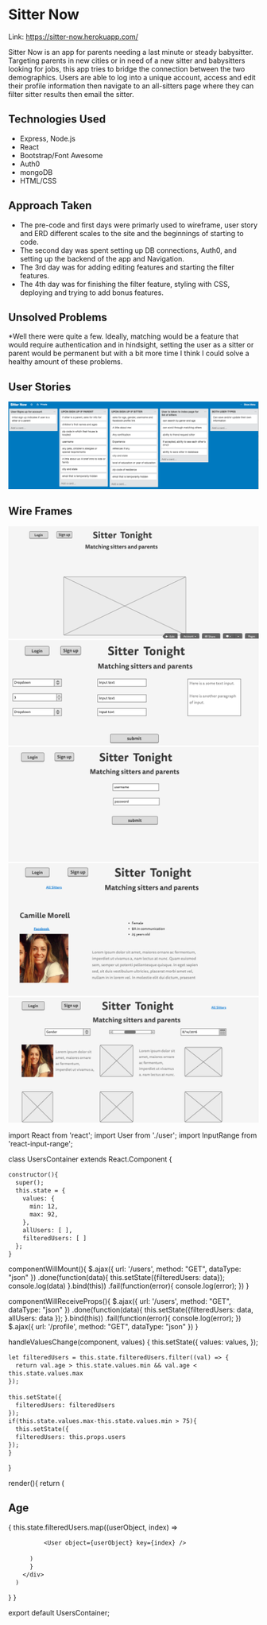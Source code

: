 # Sitter Now

Link: https://sitter-now.herokuapp.com/

Sitter Now is an app for parents needing a last minute or steady babysitter. Targeting parents in new cities or in need of a new sitter and babysitters looking for jobs, this app tries to bridge the connection between the two demographics.  Users are able to log into a unique account, access and edit their profile information then navigate to an all-sitters page where they can filter sitter results then email the sitter.


## Technologies Used
  * Express, Node.js
  * React
  * Bootstrap/Font Awesome
  * Auth0
  * mongoDB
  * HTML/CSS 

## Approach Taken
  * The pre-code and first days were primarly used to wireframe, user story and ERD different scales to the site and the beginnings of starting to code.
  * The second day was spent setting up DB connections, Auth0, and setting up the backend of the app and Navigation.
  * The 3rd day was for adding editing features and starting the filter features.
  * The 4th day was for finishing the filter feature, styling with CSS, deploying and trying to add bonus features. 

## Unsolved Problems
  *Well there were quite a few. Ideally, matching would be a feature that would require authentication and in hindsight, setting the user as a sitter or parent would be permanent but with a bit more time I think I could solve a healthy amount of these problems.

## User Stories
![user-stories](public/images/userstory.png)

## Wire Frames
![wireframe](public/images/wireone.png)
![wireframe](public/images/wiretwo.png)
![wireframe](public/images/wirethree.png)
![wireframe](public/images/wirefour.png)
![wireframe](public/images/wirefive.png)






import React from 'react';
import User from './user';
import InputRange from 'react-input-range';



class UsersContainer extends React.Component {

    constructor(){
      super();
      this.state = {
        values: {
          min: 12,
          max: 92,
        },
        allUsers: [ ],
        filteredUsers: [ ]
      };
    }

   componentWillMount(){
    $.ajax({
      url: '/users',
      method: "GET",
      dataType: "json"
    })
    .done(function(data){
      this.setState({filteredUsers: data});
      console.log(data)
    }.bind(this))
    .fail(function(error){
      console.log(error);
    })
  }


  componentWillReceiveProps(){
    $.ajax({
      url: '/users',
      method: "GET",
      dataType: "json"
    })
    .done(function(data){
      this.setState({filteredUsers: data, allUsers: data });
    }.bind(this))
    .fail(function(error){
      console.log(error);
    })
    $.ajax({
      url: '/profile',
      method: "GET",
      dataType: "json"
    })
  }

  handleValuesChange(component, values) {
    this.setState({
      values: values,
    });

    let filteredUsers = this.state.filteredUsers.filter((val) => {
      return val.age > this.state.values.min && val.age < this.state.values.max
    });

    this.setState({
      filteredUsers: filteredUsers
    });
    if(this.state.values.max-this.state.values.min > 75){
      this.setState({
      filteredUsers: this.props.users
    });
    }

  }




  render(){
      return (
        <div className="sittersHere">
        <h2> Age</h2>
        <form className="form">
          <div className="formField">
            <InputRange
              maxValue={99}
              minValue={12}
              value={this.state.values}
              onChange={this.handleValuesChange.bind(this)}
            />
          </div>
        </form>
          {
          this.state.filteredUsers.map((userObject, index) =>

              <User object={userObject} key={index} />

          )
          }
        </div>
      )
  }
}

export default UsersContainer;
